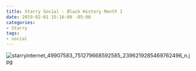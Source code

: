 ```yaml
---
title: Starry Social - Black History Month 1
date: 2019-02-01 15:16:00 -05:00
categories:
- Starry
tags:
- social
---
```


![starryinternet_49907583_751279668592585_2396219285469762496_n.jpg](/uploads/starryinternet_49907583_751279668592585_2396219285469762496_n.jpg)